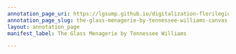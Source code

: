 ```yaml
---
annotation_page_uri: https://lgsump.github.io/digitalization-florilegium/annotations/the-glass-menagerie-by-tennessee-williams-canvas-1-261-243539.json
annotation_page_slug: the-glass-menagerie-by-tennessee-williams-canvas-1-261-243539
layout: annotation_page
manifest_label: The Glass Menagerie by Tennessee Williams

---
```

